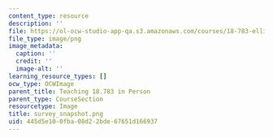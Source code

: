 ```yaml
---
content_type: resource
description: ''
file: https://ol-ocw-studio-app-qa.s3.amazonaws.com/courses/18-783-elliptic-curves-spring-2021/445d5e100fba08d22bde67651d166937_survey_snapshot.png
file_type: image/png
image_metadata:
  caption: ''
  credit: ''
  image-alt: ''
learning_resource_types: []
ocw_type: OCWImage
parent_title: Teaching 18.783 in Person
parent_type: CourseSection
resourcetype: Image
title: survey_snapshot.png
uid: 445d5e10-0fba-08d2-2bde-67651d166937
---
```

